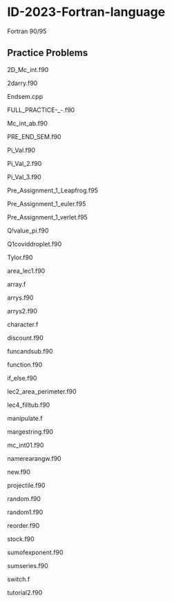 # ID-2023-Fortran-language
Fortran 90/95

## Practice Problems 
2D_Mc_int.f90

2darry.f90

Endsem.cpp

FULL_PRACTICE-_-.f90

Mc_int_ab.f90

PRE_END_SEM.f90

Pi_Val.f90

Pi_Val_2.f90

Pi_Val_3.f90

Pre_Assignment_1_Leapfrog.f95

Pre_Assignment_1_euler.f95

Pre_Assignment_1_verlet.f95

Q!value_pi.f90

Q1coviddroplet.f90

Tylor.f90

area_lec1.f90

array.f

arrys.f90

arrys2.f90

character.f

discount.f90

funcandsub.f90

function.f90

if_else.f90

lec2_area_perimeter.f90

lec4_filltub.f90

manipulate.f

margestring.f90

mc_int01.f90

namerearangw.f90

new.f90

projectile.f90

random.f90

random1.f90

reorder.f90

stock.f90

sumofexponent.f90

sumseries.f90

switch.f

tutorial2.f90

